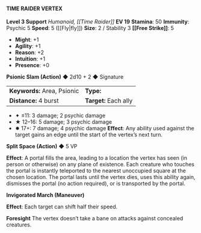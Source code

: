 #### TIME RAIDER VERTEX

**Level 3 Support**
*Humanoid, [[Time Raider]]*
**EV 19**
**Stamina**: 50
**Immunity**: Psychic 5
**Speed**: 5 ([[Fly|fly]])
**Size**: 2 / Stability 3
**[[Free Strike]]**: 5

- **Might**: +1
- **Agility**: +1
- **Reason**: +2
- **Intuition**: +1
- **Presence**: +0

**Psionic Slam (Action)** ◆ 2d10 + 2 ◆ Signature

|                             |                       |
| :-------------------------- | :-------------------- |
| **Keywords:** Area, Psionic | **Type:**             |
| **Distance:** 4 burst       | **Target:** Each ally |

- ✦ ≤11: 3 damage; 2 psychic damage
- ★ 12–16: 5 damage; 3 psychic damage
- ✸ 17+: 7 damage; 4 psychic damage
  **Effect**: Any ability used against the target gains an edge until the start of the vertex’s next turn.

**Split Space (Action)** ◆ 5 VP

**Effect**: A portal fills the area, leading to a location the vertex has seen (in person or otherwise) on any plane of existence. Each creature who touches the portal is instantly teleported to the nearest unoccupied square at the chosen location. The portal lasts until the vertex dies, uses this ability again, dismisses the portal (no action required), or is transported by the portal.

**Invigorated March (Maneuver)**

**Effect**: Each target can shift half their speed.

**Foresight**
The vertex doesn’t take a bane on attacks against concealed creatures.
